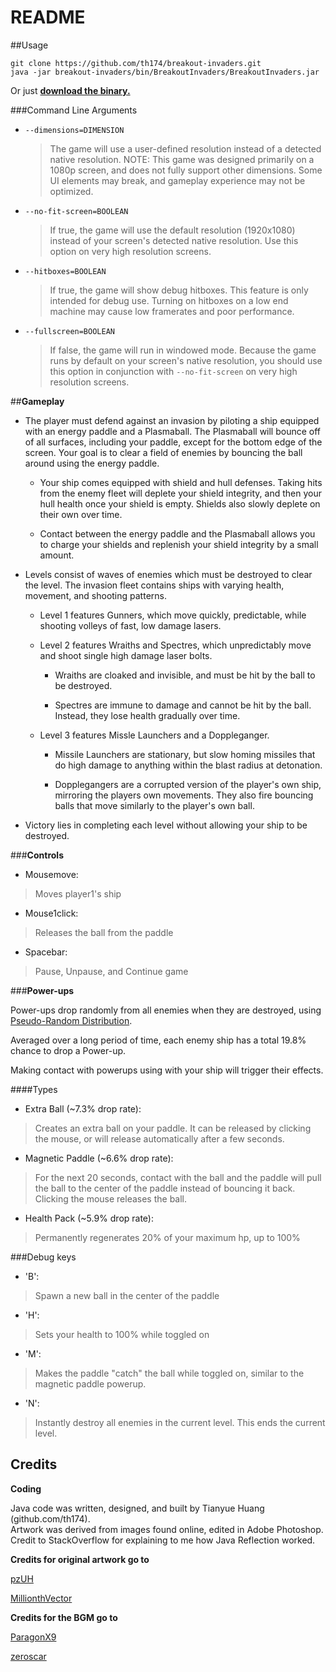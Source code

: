 
README
=================================
##Usage

    git clone https://github.com/th174/breakout-invaders.git
    java -jar breakout-invaders/bin/BreakoutInvaders/BreakoutInvaders.jar
    
Or just **[download the binary.](https://github.com/th174/breakout-invaders/raw/master/bin/BreakoutInvaders.jar)**


###Command Line Arguments

- `--dimensions=DIMENSION`

	> The game will use a user-defined resolution instead of a detected native resolution. NOTE: This game was designed primarily on a 1080p screen, and does not fully support other dimensions. Some UI elements may break, and gameplay experience may not be optimized.

- `--no-fit-screen=BOOLEAN`


	> If true, the game will use the default resolution (1920x1080) instead of your screen's detected native resolution. Use this option on very high resolution screens.

- `--hitboxes=BOOLEAN`

	> If true, the game will show debug hitboxes. This feature is only intended for debug use. Turning on hitboxes on a low end machine may cause low framerates and poor performance.
	
- `--fullscreen=BOOLEAN`
	
	> If false, the game will run in windowed mode. Because the game runs by default on your screen's native resolution, you should use this option in conjunction with `--no-fit-screen` on very high resolution screens.

##**Gameplay**

* The player must defend against an invasion by piloting a ship equipped with an energy paddle and a Plasmaball. The Plasmaball will bounce off of all surfaces, including your paddle, except for the bottom edge of the screen. Your goal is to clear a field of enemies by bouncing the ball around using the energy paddle.

	* Your ship comes equipped with shield and hull defenses. Taking hits from the enemy fleet will deplete your shield integrity, and then your hull health once your shield is empty. Shields also slowly deplete on their own over time.
	
	* Contact between the energy paddle and the Plasmaball allows you to charge your shields and replenish your shield integrity by a small amount.
	
* Levels consist of waves of enemies which must be destroyed to clear the level. The invasion fleet contains ships with varying health, movement, and shooting patterns.

	* Level 1 features Gunners, which move quickly, predictable, while shooting volleys of fast, low damage lasers.
	
	* Level 2 features Wraiths and Spectres, which unpredictably move and shoot single high damage laser bolts.
	
		* Wraiths are cloaked and invisible, and must be hit by the ball to be destroyed.
		
		* Spectres are immune to damage and cannot be hit by the ball. Instead, they lose health gradually over time.
		
	* Level 3 features Missle Launchers and a Doppleganger.
	
		* Missile Launchers are stationary, but slow homing missiles that do high damage to anything within the blast radius at detonation.
		
		* Dopplegangers are a corrupted version of the player's own ship, mirroring the players own movements. They also fire bouncing balls that move similarly to the player's own ball.
		
* Victory lies in completing each level without allowing your ship to be destroyed.

###**Controls**

- Mousemove:

> Moves player1's ship

- Mouse1click:

> Releases the ball from the paddle

- Spacebar:

> Pause, Unpause, and Continue game

###**Power-ups**

Power-ups drop randomly from all enemies when they are destroyed, using [Pseudo-Random Distribution](http://wiki.teamliquid.net/dota2/Pseudo_Random_Distribution). 

Averaged over a long period of time, each enemy ship has a total 19.8% chance to drop a Power-up.

Making contact with powerups using with your ship will trigger their effects. 

####Types

- Extra Ball (~7.3% drop rate):

> Creates an extra ball on your paddle. It can be released by clicking the mouse, or will release automatically after a few seconds. 

- Magnetic Paddle (~6.6% drop rate): 

> For the next 20 seconds, contact with the ball and the paddle will pull the ball to the center of the paddle instead of bouncing it back. Clicking the mouse releases the ball.
 
- Health Pack (~5.9% drop rate): 

> Permanently regenerates 20% of your maximum hp, up to 100%

###Debug keys

- 'B':

> Spawn a new ball in the center of the paddle 

- 'H':

> Sets your health to 100% while toggled on

- 'M': 

> Makes the paddle "catch" the ball while toggled on, similar to the magnetic paddle powerup.

- 'N': 

>Instantly destroy all enemies in the current level. This ends the current level.

Credits
-----------------------------------------
**Coding**

Java code was written, designed, and built by Tianyue Huang (github.com/th174).  
Artwork was derived from images found online, edited in Adobe Photoshop.
Credit to StackOverflow for explaining to me how Java Reflection worked.

**Credits for original artwork go to**

[pzUH](http://www.gameart2d.com)

[MillionthVector](http://millionthvector.blogspot.com/)

**Credits for the BGM go to**

[ParagonX9](paragonx9.newgrounds.com)

[zeroscar](zeroscar.bandcamp.com)
